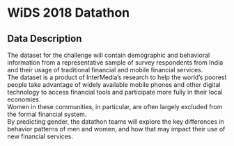 # WiDS 2018 Datathon 

## Data Description
The dataset for the challenge will contain demographic and behavioral information from a representative sample of survey respondents from India and their usage of traditional financial and mobile financial services.<br />
The dataset is a product of InterMedia’s research to help the world’s poorest people take advantage of widely available mobile phones and other digital technology to access financial tools and participate more fully in their local economies.<br />
Women in these communities, in particular, are often largely excluded from the formal financial system.<br />
By predicting gender, the datathon teams will explore the key differences in behavior patterns of men and women, and how that may impact their use of new financial services.<br />
